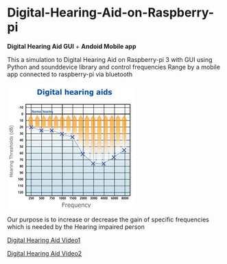 # Digital-Hearing-Aid-on-Raspberry-pi
**Digital Hearing Aid GUI** + **Andoid Mobile app**

This a simulation to Digital Hearing Aid on Raspberry-pi 3 with GUI using Python and sounddevice library and control frequencies Range by a mobile app connected to raspberry-pi via bluetooth


![alt text](https://github.com/hananabilabd/Digital-Hearing-Aid-on-Raspberry-pi/blob/master/Digital_Hearing_Aids_small.jpg)

Our purpose is to increase or decrease the gain of specific frequencies which is needed by the Hearing impaired person 



[Digital Hearing Aid Video1](https://www.youtube.com/watch?v=IeJyLH5R8Pw)

[Digital Hearing Aid Video2](https://www.youtube.com/watch?v=p_MWyDB-nUw)
